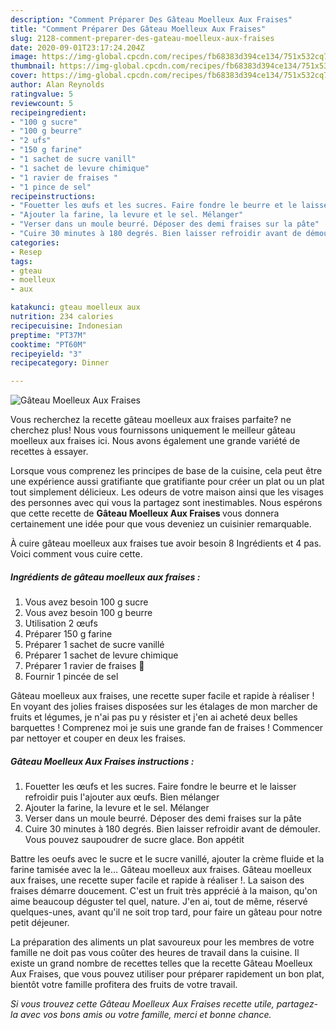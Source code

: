 ```yaml
---
description: "Comment Préparer Des Gâteau Moelleux Aux Fraises"
title: "Comment Préparer Des Gâteau Moelleux Aux Fraises"
slug: 2128-comment-preparer-des-gateau-moelleux-aux-fraises
date: 2020-09-01T23:17:24.204Z
image: https://img-global.cpcdn.com/recipes/fb68383d394ce134/751x532cq70/gateau-moelleux-aux-fraises-photo-principale-de-la-recette.jpg
thumbnail: https://img-global.cpcdn.com/recipes/fb68383d394ce134/751x532cq70/gateau-moelleux-aux-fraises-photo-principale-de-la-recette.jpg
cover: https://img-global.cpcdn.com/recipes/fb68383d394ce134/751x532cq70/gateau-moelleux-aux-fraises-photo-principale-de-la-recette.jpg
author: Alan Reynolds
ratingvalue: 5
reviewcount: 5
recipeingredient:
- "100 g sucre"
- "100 g beurre"
- "2 ufs"
- "150 g farine"
- "1 sachet de sucre vanill"
- "1 sachet de levure chimique"
- "1 ravier de fraises "
- "1 pince de sel"
recipeinstructions:
- "Fouetter les œufs et les sucres. Faire fondre le beurre et le laisser refroidir puis l&#39;ajouter aux œufs. Bien mélanger"
- "Ajouter la farine, la levure et le sel. Mélanger"
- "Verser dans un moule beurré. Déposer des demi fraises sur la pâte"
- "Cuire 30 minutes à 180 degrés. Bien laisser refroidir avant de démouler. Vous pouvez saupoudrer de sucre glace. Bon appétit"
categories:
- Resep
tags:
- gteau
- moelleux
- aux

katakunci: gteau moelleux aux 
nutrition: 234 calories
recipecuisine: Indonesian
preptime: "PT37M"
cooktime: "PT60M"
recipeyield: "3"
recipecategory: Dinner

---
```



![Gâteau Moelleux Aux Fraises](https://img-global.cpcdn.com/recipes/fb68383d394ce134/751x532cq70/gateau-moelleux-aux-fraises-photo-principale-de-la-recette.jpg)

Vous recherchez la recette gâteau moelleux aux fraises parfaite? ne cherchez plus! Nous vous fournissons uniquement le meilleur gâteau moelleux aux fraises ici. Nous avons également une grande variété de recettes à essayer.

Lorsque vous comprenez les principes de base de la cuisine, cela peut être une expérience aussi gratifiante que gratifiante pour créer un plat ou un plat tout simplement délicieux. Les odeurs de votre maison ainsi que les visages des personnes avec qui vous la partagez sont inestimables. Nous espérons que cette recette de <strong> Gâteau Moelleux Aux Fraises </strong> vous donnera certainement une idée pour que vous deveniez un cuisinier remarquable.

<!--inarticleads1-->

À cuire gâteau moelleux aux fraises tue avoir besoin 8 Ingrédients et 4 pas. Voici comment vous cuire cette.

##### Ingrédients de gâteau moelleux aux fraises :

1. Vous avez besoin 100 g sucre
1. Vous avez besoin 100 g beurre
1. Utilisation 2 œufs
1. Préparer 150 g farine
1. Préparer 1 sachet de sucre vanillé
1. Préparer 1 sachet de levure chimique
1. Préparer 1 ravier de fraises 🍓
1. Fournir 1 pincée de sel


Gâteau moelleux aux fraises, une recette super facile et rapide à réaliser ! En voyant des jolies fraises disposées sur les étalages de mon marcher de fruits et légumes, je n&#39;ai pas pu y résister et j&#39;en ai acheté deux belles barquettes ! Comprenez moi je suis une grande fan de fraises ! Commencer par nettoyer et couper en deux les fraises. 

<!--inarticleads2-->

##### Gâteau Moelleux Aux Fraises instructions :

1. Fouetter les œufs et les sucres. Faire fondre le beurre et le laisser refroidir puis l&#39;ajouter aux œufs. Bien mélanger
1. Ajouter la farine, la levure et le sel. Mélanger
1. Verser dans un moule beurré. Déposer des demi fraises sur la pâte
1. Cuire 30 minutes à 180 degrés. Bien laisser refroidir avant de démouler. Vous pouvez saupoudrer de sucre glace. Bon appétit


Battre les oeufs avec le sucre et le sucre vanillé, ajouter la crème fluide et la farine tamisée avec la le… Gâteau moelleux aux fraises. Gâteau moelleux aux fraises, une recette super facile et rapide à réaliser !. La saison des fraises démarre doucement. C&#39;est un fruit très apprécié à la maison, qu&#39;on aime beaucoup déguster tel quel, nature. J&#39;en ai, tout de même, réservé quelques-unes, avant qu&#39;il ne soit trop tard, pour faire un gâteau pour notre petit déjeuner. 

<!--inarticleads1-->

<p>
La préparation des aliments un plat savoureux pour les membres de votre famille ne doit pas vous coûter des heures de travail dans la cuisine. Il existe un grand nombre de recettes telles que la recette Gâteau Moelleux Aux Fraises, que vous pouvez utiliser pour préparer rapidement un bon plat, bientôt votre famille profitera des fruits de votre travail.
</p>

<p>
<i>Si vous trouvez cette Gâteau Moelleux Aux Fraises recette utile, partagez-la avec vos bons amis ou votre famille, merci et bonne chance.</i>
</p>
